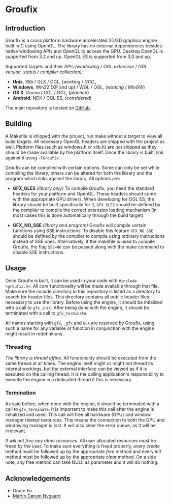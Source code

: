 # Groufix

## Introduction

Groufix is a cross platform hardware accelerated 2D/3D graphics engine built in C using OpenGL. The library has no external dependencies besides native windowing APIs and OpenGL to access the GPU. Desktop OpenGL is supported from 3.2 and up. OpenGL ES is supported from 3.0 and up.

Supported targets and their APIs _(windowing / OGL extension / OGL version, status / compiler collection)_:

* __Unix__,    Xlib / GLX / OGL, (_working_ / _GCC__
* __Windows__, Win32 (XP and up) / WGL / OGL, (_working_ / _MinGW_)
* __OS X__,    Cocoa / CGL / OGL, (_planned_)
* __Android__, NDK / OGL ES, (_considered_)

The main repository is hosted on [GitHub](https://github.com/Ckef/Groufix).

## Building

A Makefile is shipped with the project, run make without a target to view all build targets. All necessary OpenGL headers are shipped with the project as well. Platform files (such as windows.h or xlib.h) are not shipped as they should be made available by the platform itself. Once the library is built, link against it using `-lGroufix`.

Groufix can be compiled with certain options. Some can only be set while compiling the library, others can be altered for both the library and the program which links against the library. All options are:

* __GFX_GLES__ _(library only)_ To compile Groufix, you need the standard headers for your platform and OpenGL. These headers should come with the appropriate GPU drivers. When developing for OGL ES, the library should be built specifically for it, `GFX_GLES` should be defined by the compiler to compile the correct extension loading mechanism (in most cases this is done automatically through the build target).

* __GFX_NO_SSE__ _(library and program)_ Groufix will compile certain functions using SSE instructions. To disable this feature `GFX_NO_SSE` should be defined by the compiler to compile using ordinary instructions instead of SSE ones. Alternatively, if the makefile is used to compile Groufix, the flag `SSE=NO` can be passed along with the make command to disable SSE instructions.

## Usage

Once Groufix is built, it can be used in your code with `#include <groufix.h>`. All _core_ functionality will be made available through that file. Make sure the include directory in this repository is listed as a directory to search for header files. This directory contains all public header files necessary to use the library. Before using the engine, it should be intialized with a call to `gfx_init`. After being done with the engine, it should be terminated with a call to `gfx_terminate`.

All names starting with `gfx`, `_gfx` and `GFX` are reserved by Groufix, using such a name for any variable or function in conjunction with the engine might result in redefinitions.

### Threading

_The library is thread affine_. All functonality should be executed from the same thread at all times. The engine itself might or might not thread its internal workings, but the external interface can be viewed as if it is executed on the calling thread. It is the calling application's responsibility to execute the engine in a dedicated thread if this is necessary.

### Termination

As said before, when done with the engine, it should be terminated with a call to `gfx_terminate`. It is important to make this call after the engine is initialized and used. This call will free all hardware (GPU) and window manager related resources. This means the connection to both the GPU and windowing manager is lost. It will also clear the error queue, as it will be irrelevant.

_It will not free any other resources_. All user allocated resources must be freed by the user. To make sure everything is freed properly, every _create_ method must be followed up by the appropriate _free_ method and every _init_ method must be followed up by the appropriate _clear_ method. On a side note, any free method can take NULL as parameter and it will do nothing.

## Acknowledgements

* Grace Fu
* [Martin Dørum Nygaard](http://www.mortie.org)
